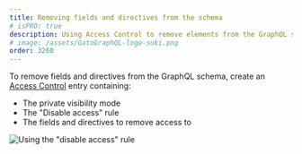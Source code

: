 ```yaml
---
title: Removing fields and directives from the schema
# isPRO: true
description: Using Access Control to remove elements from the GraphQL schema.
# image: /assets/GatoGraphQL-logo-suki.png
order: 3260
---
```


To remove fields and directives from the GraphQL schema, create an [Access Control](../../use/defining-access-control) entry containing:

- The private visibility mode
- The "Disable access" rule
- The fields and directives to remove access to

![Using the "disable access" rule](/assets/guides/upstream-pro/acl-rule-disable-access.png "Using the 'disable access' rule")
